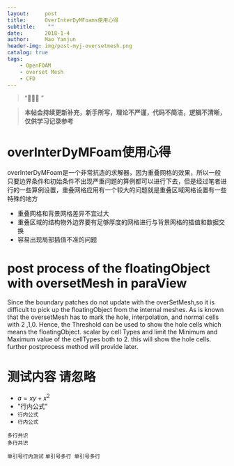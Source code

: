 ```yaml
---
layout:     post
title:      OverInterDyMFoams使用心得
subtitle:    ""
date:       2018-1-4
author:     Mao Yanjun
header-img: img/post-myj-oversetmesh.png
catalog: true
tags:
    - OpenFOAM
    - overset Mesh
    - CFD
---
```


> “🙉🙉🙉 ”

> **本帖会持续更新补充，新手所写，理论不严谨，代码不简洁，逻辑不清晰，仅供学习记录参考**

# overInterDyMFoam使用心得
overInterDyMFoam是一个非常抗造的求解器，因为重叠网格的效果，所以一般只要边界条件和初始条件不出现严重问题的算例都可以进行下去，但是经过笔者进行的一些算例设置，重叠网格应用有一个较大的问题就是重叠区域网格设置有一些特殊的地方
* 重叠网格和背景网格差异不宜过大
* 重叠区域的结构物外边界要有足够厚度的网格进行与背景网格的插值和数据交换
* 容易出现局部插值不准的问题

# post process of the floatingObject with oversetMesh in  paraView 

Since the boundary patches do not update with the overSetMesh,so it is difficult to pick up the floatingObject from the internal meshes. As is known that the oversetMesh has to mark the hole, interpolation, and normal cells with 2 ,1,0. Hence, the Threshold can be used to show the hole cells which means the floatingObject. scalar by cell Types and limit the Minimum and Maximum value of the cellTypes both to 2. this will show the hole cells. further postprocess method will provide later.
 
# 测试内容 请忽略
* $a=xy+x^2$
* "行内公式"
* ```行内公式```
* ``行内公式``
```
多行共识
多行共识
```
`单引号行内测试`
`
单引号多行
单引号多行
`













